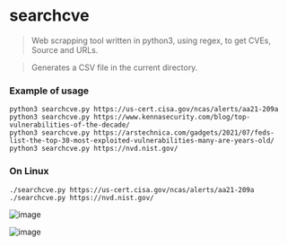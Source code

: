 # searchcve
> Web scrapping tool written in python3, using regex, to get CVEs, Source and URLs.

> Generates a CSV file in the current directory.

### Example of usage

```
python3 searchcve.py https://us-cert.cisa.gov/ncas/alerts/aa21-209a
python3 searchcve.py https://www.kennasecurity.com/blog/top-vulnerabilities-of-the-decade/
python3 searchcve.py https://arstechnica.com/gadgets/2021/07/feds-list-the-top-30-most-exploited-vulnerabilities-many-are-years-old/
python3 searchcve.py https://nvd.nist.gov/ 
```

### On Linux
```
./searchcve.py https://us-cert.cisa.gov/ncas/alerts/aa21-209a
./searchcve.py https://nvd.nist.gov/ 
```

![image](https://user-images.githubusercontent.com/44167150/134931282-ca33dba3-4ab6-474d-8e5a-3da9e6013e6a.png)

![image](https://user-images.githubusercontent.com/44167150/134931413-1e3dc51d-9c8f-44b2-acbd-fa4fc1fff8f4.png)



